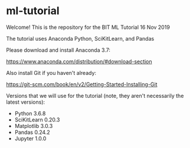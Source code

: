 # ml-tutorial
Welcome! This is the repository for the BIT ML Tutorial 16 Nov 2019

The tutorial uses Anaconda Python, SciKitLearn, and Pandas

Please download and install Anaconda 3.7:

https://www.anaconda.com/distribution/#download-section

Also install Git if you haven't already:

https://git-scm.com/book/en/v2/Getting-Started-Installing-Git

Versions that we will use for the tutorial (note, they aren't necessarily the latest versions):
* Python 3.6.8
* SciKitLearn 0.20.3
* Matplotlib 3.0.3
* Pandas 0.24.2
* Jupyter 1.0.0

